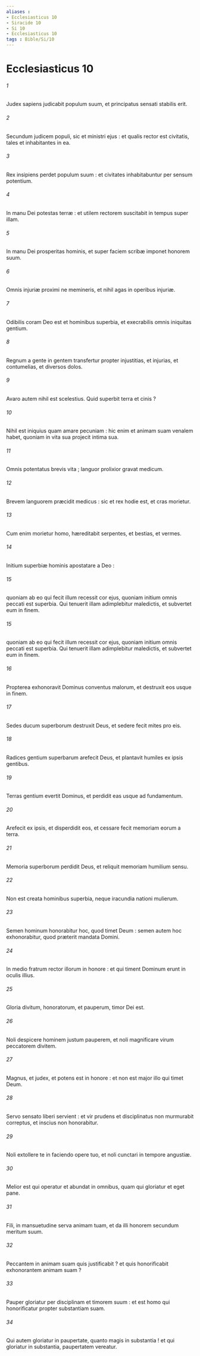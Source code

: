 ```yaml
---
aliases : 
- Ecclesiasticus 10
- Siracide 10
- Si 10
- Ecclesiasticus 10
tags : Bible/Si/10
---
```


# Ecclesiasticus 10

###### 1
Judex sapiens judicabit populum suum, et principatus sensati stabilis erit.
###### 2
Secundum judicem populi, sic et ministri ejus : et qualis rector est civitatis, tales et inhabitantes in ea.
###### 3
Rex insipiens perdet populum suum : et civitates inhabitabuntur per sensum potentium.
###### 4
In manu Dei potestas terræ : et utilem rectorem suscitabit in tempus super illam.
###### 5
In manu Dei prosperitas hominis, et super faciem scribæ imponet honorem suum.
###### 6
Omnis injuriæ proximi ne memineris, et nihil agas in operibus injuriæ.
###### 7
Odibilis coram Deo est et hominibus superbia, et execrabilis omnis iniquitas gentium.
###### 8
Regnum a gente in gentem transfertur propter injustitias, et injurias, et contumelias, et diversos dolos.
###### 9
Avaro autem nihil est scelestius. Quid superbit terra et cinis ?
###### 10
Nihil est iniquius quam amare pecuniam : hic enim et animam suam venalem habet, quoniam in vita sua projecit intima sua.
###### 11
Omnis potentatus brevis vita ; languor prolixior gravat medicum.
###### 12
Brevem languorem præcidit medicus : sic et rex hodie est, et cras morietur.
###### 13
Cum enim morietur homo, hæreditabit serpentes, et bestias, et vermes.
###### 14
Initium superbiæ hominis apostatare a Deo :
###### 15
quoniam ab eo qui fecit illum recessit cor ejus, quoniam initium omnis peccati est superbia. Qui tenuerit illam adimplebitur maledictis, et subvertet eum in finem.
###### 15
quoniam ab eo qui fecit illum recessit cor ejus, quoniam initium omnis peccati est superbia. Qui tenuerit illam adimplebitur maledictis, et subvertet eum in finem.
###### 16
Propterea exhonoravit Dominus conventus malorum, et destruxit eos usque in finem.
###### 17
Sedes ducum superborum destruxit Deus, et sedere fecit mites pro eis.
###### 18
Radices gentium superbarum arefecit Deus, et plantavit humiles ex ipsis gentibus.
###### 19
Terras gentium evertit Dominus, et perdidit eas usque ad fundamentum.
###### 20
Arefecit ex ipsis, et disperdidit eos, et cessare fecit memoriam eorum a terra.
###### 21
Memoria superborum perdidit Deus, et reliquit memoriam humilium sensu.
###### 22
Non est creata hominibus superbia, neque iracundia nationi mulierum.
###### 23
Semen hominum honorabitur hoc, quod timet Deum : semen autem hoc exhonorabitur, quod præterit mandata Domini.
###### 24
In medio fratrum rector illorum in honore : et qui timent Dominum erunt in oculis illius.
###### 25
Gloria divitum, honoratorum, et pauperum, timor Dei est.
###### 26
Noli despicere hominem justum pauperem, et noli magnificare virum peccatorem divitem.
###### 27
Magnus, et judex, et potens est in honore : et non est major illo qui timet Deum.
###### 28
Servo sensato liberi servient : et vir prudens et disciplinatus non murmurabit correptus, et inscius non honorabitur.
###### 29
Noli extollere te in faciendo opere tuo, et noli cunctari in tempore angustiæ.
###### 30
Melior est qui operatur et abundat in omnibus, quam qui gloriatur et eget pane.
###### 31
Fili, in mansuetudine serva animam tuam, et da illi honorem secundum meritum suum.
###### 32
Peccantem in animam suam quis justificabit ? et quis honorificabit exhonorantem animam suam ?
###### 33
Pauper gloriatur per disciplinam et timorem suum : et est homo qui honorificatur propter substantiam suam.
###### 34
Qui autem gloriatur in paupertate, quanto magis in substantia ! et qui gloriatur in substantia, paupertatem vereatur.

